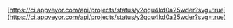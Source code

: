 [https://ci.appveyor.com/api/projects/status/y2qqu4kd0a25wder?svg=true](https://ci.appveyor.com/api/projects/status/y2qqu4kd0a25wder?svg=true)